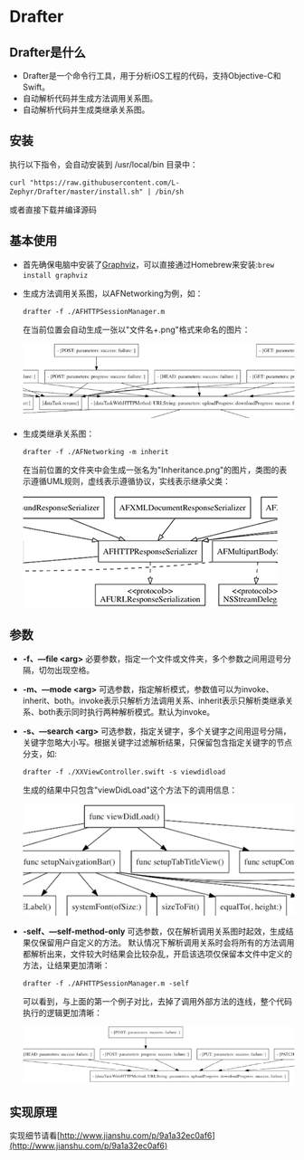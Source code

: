 # Drafter

## Drafter是什么

- Drafter是一个命令行工具，用于分析iOS工程的代码，支持Objective-C和Swift。
- 自动解析代码并生成方法调用关系图。
- 自动解析代码并生成类继承关系图。

## 安装

执行以下指令，会自动安装到 /usr/local/bin 目录中：

```shell
curl "https://raw.githubusercontent.com/L-Zephyr/Drafter/master/install.sh" | /bin/sh
```
或者直接下载并编译源码

## 基本使用

- 首先确保电脑中安装了[Graphviz](http://www.graphviz.org/Download_macos.php)，可以直接通过Homebrew来安装:`brew install graphviz`

- 生成方法调用关系图，以AFNetworking为例，如：

  ```shell
  drafter -f ./AFHTTPSessionManager.m
  ```

  在当前位置会自动生成一张以"文件名+.png"格式来命名的图片：

  ![1](./.res/1.png)

- 生成类继承关系图：

  ```shell
  drafter -f ./AFNetworking -m inherit
  ```
  在当前位置的文件夹中会生成一张名为"Inheritance.png"的图片，类图的表示遵循UML规则，虚线表示遵循协议，实线表示继承父类：

  ![3](./.res/3.png)

## 参数

- **-f、—file \<arg>** 
  必要参数，指定一个文件或文件夹，多个参数之间用逗号分隔，切勿出现空格。

- **-m、—mode \<arg>**
  可选参数，指定解析模式，参数值可以为invoke、inherit、both。invoke表示只解析方法调用关系、inherit表示只解析类继承关系、both表示同时执行两种解析模式。默认为invoke。

- **-s、—search \<arg>**
  可选参数，指定关键字，多个关键字之间用逗号分隔，关键字忽略大小写。根据关键字过滤解析结果，只保留包含指定关键字的节点分支，如:

  ```shell
  drafter -f ./XXViewController.swift -s viewdidload
  ```

  生成的结果中只包含"viewDidLoad"这个方法下的调用信息：

  ![4](./.res/4.png)

- **-self、—self-method-only**
  可选参数，仅在解析调用关系图时起效，生成结果仅保留用户自定义的方法。
  默认情况下解析调用关系时会将所有的方法调用都解析出来，文件较大时结果会比较杂乱，开启该选项仅保留本文件中定义的方法，让结果更加清晰：

  ```shell
  drafter -f ./AFHTTPSessionManager.m -self
  ```

  可以看到，与上面的第一个例子对比，去掉了调用外部方法的连线，整个代码执行的逻辑更加清晰：

  ![2](./.res/2.png)

## 实现原理

实现细节请看[http://www.jianshu.com/p/9a1a32ec0af6](http://www.jianshu.com/p/9a1a32ec0af6)
